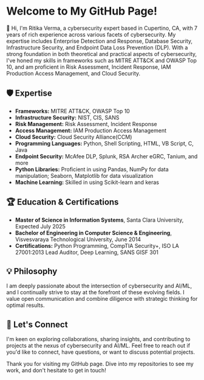 # Welcome to My GitHub Page!

👋 Hi, I'm Ritika Verma, a cybersecurity expert based in Cupertino, CA, with 7 years of rich experience across various facets of cybersecurity. My expertise includes Enterprise Detection and Response, Database Security, Infrastructure Security, and Endpoint Data Loss Prevention (DLP). With a strong foundation in both theoretical and practical aspects of cybersecurity, I've honed my skills in frameworks such as MITRE ATT&CK and OWASP Top 10, and am proficient in Risk Assessment, Incident Response, IAM Production Access Management, and Cloud Security.

## 🛡️ Expertise
- **Frameworks:** MITRE ATT&CK, OWASP Top 10
- **Infrastructure Security:** NIST, CIS, SANS 
- **Risk Management:** Risk Assessment, Incident Response
- **Access Management:** IAM Production Access Management
- **Cloud Security:** Cloud Security Alliance(CCM)
- **Programming Languages:** Python, Shell Scripting, HTML, VB Script, C, Java
- **Endpoint Security:** McAfee DLP, Splunk, RSA Archer eGRC, Tanium, and more
- **Python Libraries:** Proficient in using Pandas, NumPy for data manipulation; Seaborn, Matplotlib for data visualization
- **Machine Learning:** Skilled in using Scikit-learn and keras

## 🏆 Education & Certifications
- **Master of Science in Information Systems**, Santa Clara University, Expected July 2025
- **Bachelor of Engineering in Computer Science & Engineering**, Visvesvaraya Technological University, June 2014
- **Certifications:** Python Programming, CompTIA Security+, ISO LA 27001:2013 Lead Auditor, Deep Learning, SANS GISF 301


## 💡 Philosophy
I am deeply passionate about the intersection of cybersecurity and AI/ML, and I continually strive to stay at the forefront of these evolving fields. I value open communication and combine diligence with strategic thinking for optimal results.

## 🤝 Let's Connect
I'm keen on exploring collaborations, sharing insights, and contributing to projects at the nexus of cybersecurity and AI/ML. Feel free to reach out if you'd like to connect, have questions, or want to discuss potential projects.

Thank you for visiting my GitHub page. Dive into my repositories to see my work, and don't hesitate to get in touch!

